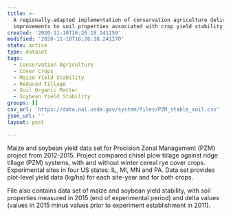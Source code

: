 ```yaml
---
title: >-
  A regionally-adapted implementation of conservation agriculture delivers rapid
  improvements to soil properties associated with crop yield stability
created: '2020-11-10T16:26:18.241259'
modified: '2020-11-10T16:26:18.241270'
state: active
type: dataset
tags:
  - Conservation Agriculture
  - Cover Crops
  - Maize Yield Stability
  - Reduced Tillage
  - Soil Organic Matter
  - Soybean Yield Stability
groups: []
csv_url: 'https://data.nal.usda.gov/system/files/PZM_stable_soil.csv'
json_url: ''
layout: post

---
```

<p>Maize and soybean yield data set for Precision Zonal Management (PZM) project from 2012-2015. Project compared chisel plow tillage against ridge tillage (PZM) systems, with and without winter cereal rye cover crops. Experimental sites in four US states: IL, MI, MN and PA. Data set provides plot-level yield data (kg/ha) for each site-year and for both crops.</p>
<p>File also contains data set of maize and soybean yield stability, with soil properties measured in 2015 (end of experimental period) and delta values (values in 2015 minus values prior to experiment establishment in 2011).</p>

